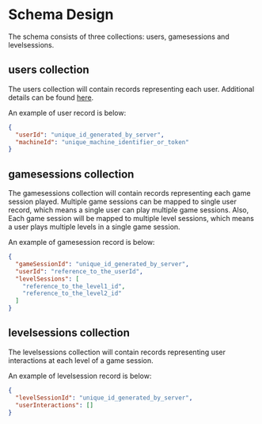 # Schema Design

The schema consists of three collections: users, gamesessions and levelsessions.

## users collection

The users collection will contain records representing each user.
Additional details can be found [here](Documentation/UserIdentitySchemaProposal.md).

An example of user record is below:

```json
{
  "userId": "unique_id_generated_by_server",
  "machineId": "unique_machine_identifier_or_token"
}
```

## gamesessions collection

The gamesessions collection will contain records representing each game session played.
Multiple game sessions can be mapped to single user record,
which means a single user can play multiple game sessions.
Also, Each game session will be mapped to multiple level sessions,
which means a user plays multiple levels in a single game session.

An example of gamesession record is below:

```json
{
  "gameSessionId": "unique_id_generated_by_server",
  "userId": "reference_to_the_userId",
  "levelSessions": [
    "reference_to_the_level1_id",
    "reference_to_the_level2_id"
  ]
}

```

## levelsessions collection

The levelsessions collection will contain records representing user interactions
at each level of a game session.

An example of levelsession record is below:

```json
{
  "levelSessionId": "unique_id_generated_by_server",
  "userInteractions": []
}
```
